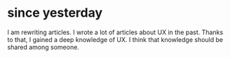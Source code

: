 # since yesterday
I am rewriting articles.
I wrote a lot of articles about UX in the past. Thanks to that, I gained a deep knowledge of UX. I think that knowledge should be shared among someone.